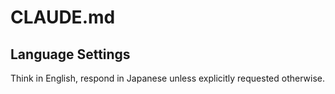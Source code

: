 # CLAUDE.md

## Language Settings
Think in English, respond in Japanese unless explicitly requested otherwise.

